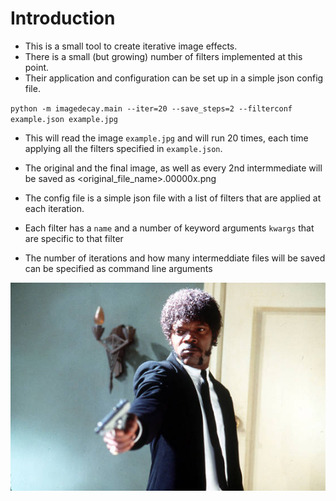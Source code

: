 Introduction
============

* This is a small tool to create iterative image effects.
* There is a small (but growing) number of filters implemented at this point.
* Their application and configuration can be set up in a simple json config file.

``python -m imagedecay.main --iter=20 --save_steps=2 --filterconf example.json example.jpg``


* This will read the image ``example.jpg`` and will run 20 times, each time applying all the filters specified in ``example.json``.
* The original and the final image, as well as every 2nd intermmediate will be saved as <original_file_name>.00000x.png

* The config file is a simple json file with a list of filters that are applied at each iteration.
* Each filter has a ``name`` and a number of keyword arguments ``kwargs`` that are specific to that filter
* The number of iterations and how many intermeddiate files will be saved can be specified as command line arguments

![](docs/_static/example/samj.jpg "Example")
